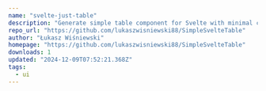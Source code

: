 ```yaml
---
name: "svelte-just-table"
description: "Generate simple table component for Svelte with minimal configuration."
repo_url: "https://github.com/lukaszwisniewski88/SimpleSvelteTable"
author: "Łukasz Wiśniewski"
homepage: "https://github.com/lukaszwisniewski88/SimpleSvelteTable"
downloads: 1
updated: "2024-12-09T07:52:21.368Z"
tags: 
  - ui
---
```

